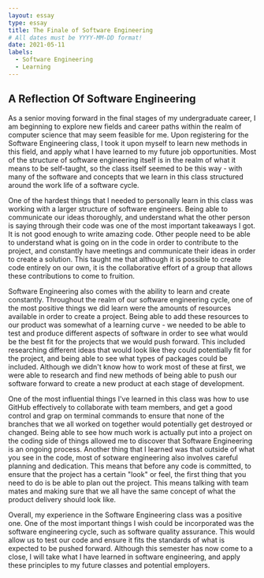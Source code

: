```yaml
---
layout: essay
type: essay
title: The Finale of Software Engineering
# All dates must be YYYY-MM-DD format!
date: 2021-05-11
labels:
  - Software Engineering
  - Learning
---
```


## A Reflection Of Software Engineering

As a senior moving forward in the final stages of my undergraduate career, I am beginning to explore new fields and career paths within the realm of computer science
that may seem feasible for me. Upon registering for the Software Engineering class, I took it upon myself to learn new methods in this field, and apply what I have learned
to my future job opportunities. Most of the structure of software engineering itself is in the realm of what it means to be self-taught, so the class itself seemed to be
this way - with many of the software and concepts that we learn in this class structured around the work life of a software cycle. 

One of the hardest things that I needed to personally learn in this class was working with a larger structure of software engineers. Being able to communicate our ideas
thoroughly, and understand what the other person is saying through their code was one of the most important takeaways I got. It is not good enough to write amazing code. 
Other people need to be able to understand what is going on in the code in order to contribute to the project, and constantly have meetings and communicate their
ideas in order to create a solution. This taught me that although it is possible to create code entirely on our own, it is the collaborative effort of a group that allows 
these contributions to come to fruition. 

Software Engineering also comes with the ability to learn and create constantly. Throughout the realm of our software engineering cycle, one of the most positive things we did learn
were the amounts of resources available in order to create a project. Being able to add these resources to our product was somewhat of a learning curve - we needed to be able to test
and produce different aspects of software in order to see what would be the best fit for the projects that we would push forward. This included researching different ideas that would 
look like they could potentially fit for the project, and being able to see what types of packages could be included. Although we didn't know how to work most of these at first,
we were able to research and find new methods of being able to push our software forward to create a new product at each stage of development. 

One of the most influential things I've learned in this class was how to use GitHub effectively to collaborate with team members, and get a good control and grap on terminal commands
to ensure that none of the branches that we all worked on together would potentially get destroyed or changed. Being able to see how much work is actually put into a project on the coding
side of things allowed me to discover that Software Engineering is an ongoing process. Another thing that I learned was that outside of what you see in the code, most of sotware engineering
also involves careful planning and dedication. This means that before any code is committed, to ensure that the project has a certain "look" or feel, the first thing that you need to do
is be able to plan out the project. This means talking with team mates and making sure that we all have the same concept of what the product delivery should look like. 

Overall, my experience in the Software Engineering class was a positive one. One of the most important things I wish could be incorporated was the software engineering cycle, such 
as software quality assurance. This would allow us to test our code and ensure it fits the standards of what is expected to be pushed forward. Although this semester has now come to
a close, I will take what I have learned in software engineering, and apply these principles to my future classes and potential employers. 


